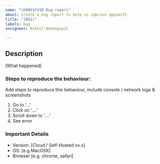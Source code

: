 ```yaml
---
name: "\U0001F41B Bug report"
about: Create a bug report to help us improve appsmith
title: "[BUG]"
labels: bug
assignees: Nikhil-Nandagopal

---
```


## Description

[What happened]

### Steps to reproduce the behaviour:
Add steps to reproduce this behaviour, include console / network logs & screenshots
1. Go to '...'
2. Click on '....'
3. Scroll down to '....'
4. See error

### Important Details
 - Version: [Cloud / Self-Hosted vx.x]
 - OS: [e.g.MacOSX]
 - Browser [e.g. chrome, safari]
